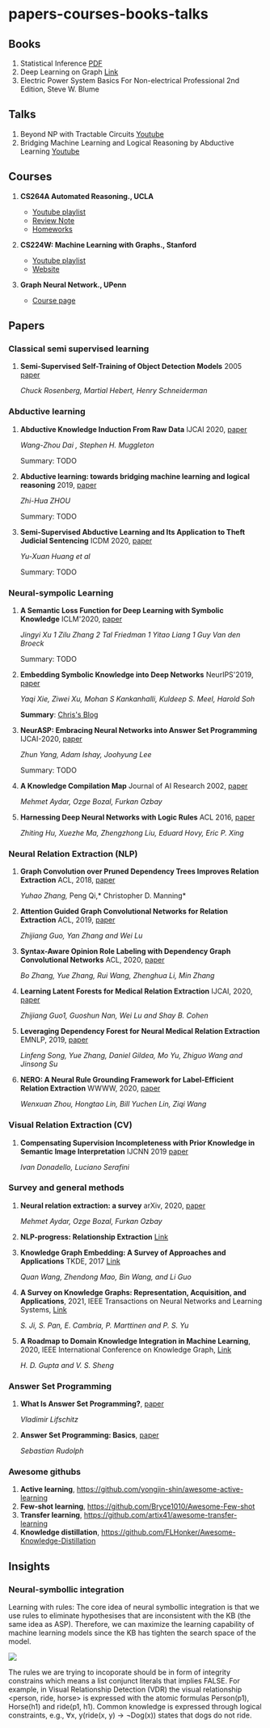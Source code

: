 # papers-courses-books-talks

## Books
1. Statistical Inference [PDF](https://mybiostats.files.wordpress.com/2015/03/casella-berger.pdf)
2. Deep Learning on Graph [Link](https://cse.msu.edu/~mayao4/dlg_book/)
3. Electric Power System Basics For Non-electrical Professional 2nd Edition, Steve W. Blume

## Talks
1. Beyond NP with Tractable Circuits [Youtube](https://www.youtube.com/watch?v=kdMzmgyLfQs&t=2357s)
2. Bridging Machine Learning and Logical Reasoning by Abductive Learning [Youtube](https://www.youtube.com/watch?v=ETHrFxiFIUM&t=2752s)

## Courses
1. **CS264A Automated Reasoning., UCLA** 
    * [Youtube playlist](https://www.youtube.com/playlist?list=PLlDG_zCuBub5AyHuxnw8vfgx7Wd-P-4XN)
    * [Review Note](http://web.cs.ucla.edu/~patricia.xiao/files/CS264A_Review_Note_midterm.pdf)
    * [Homeworks](https://github.com/lehgtrung/UCLA-CS264A-Fall2020)

2. **CS224W: Machine Learning with Graphs., Stanford** 
    * [Youtube playlist](https://www.youtube.com/watch?v=JAB_plj2rbA&list=PLoROMvodv4rPLKxIpqhjhPgdQy7imNkDn)
    * [Website](http://web.stanford.edu/class/cs224w/)

3. **Graph Neural Network., UPenn**
    * [Course page](https://gnn.seas.upenn.edu/lectures/)

## Papers

### Classical semi supervised learning
1. **Semi-Supervised Self-Training of Object Detection Models** 2005 [paper](https://www.ri.cmu.edu/pub_files/pub4/rosenberg_charles_2005_1/rosenberg_charles_2005_1.pdf)

   *Chuck Rosenberg, Martial Hebert, Henry Schneiderman*

### Abductive learning
1. **Abductive Knowledge Induction From Raw Data** IJCAI 2020, [paper](https://arxiv.org/pdf/2010.03514.pdf)
    
    *Wang-Zhou Dai , Stephen H. Muggleton*
    
    Summary: TODO
    
1. **Abductive learning: towards bridging machine learning and logical reasoning** 2019, [paper](http://scis.scichina.com/en/2019/076101.pdf)
    
    *Zhi-Hua ZHOU*
    
    Summary: TODO
    
1. **Semi-Supervised Abductive Learning and Its Application to Theft Judicial Sentencing** ICDM 2020, [paper](https://cs.nju.edu.cn/liyf/paper/icdm20-SSABL.pdf)

    *Yu-Xuan Huang et al*
    
    Summary: TODO

### Neural-sympolic Learning
1. **A Semantic Loss Function for Deep Learning with Symbolic Knowledge** ICLM'2020, [paper](https://arxiv.org/abs/1711.11157)

    *Jingyi Xu 1 Zilu Zhang 2 Tal Friedman 1 Yitao Liang 1 Guy Van den Broeck*
    
    Summary: TODO

1. **Embedding Symbolic Knowledge into Deep Networks** NeurIPS'2019, [paper](https://arxiv.org/abs/1909.01161)

    *Yaqi Xie, Ziwei Xu, Mohan S Kankanhalli, Kuldeep S. Meel, Harold Soh* 
    
    **Summary**: [Chris's Blog](http://christopher5106.github.io/deep/learning/2020/02/26/symbolic_knowledge_in_deep_networks.html)

1. **NeurASP: Embracing Neural Networks into Answer Set Programming** IJCAI-2020, [paper](https://www.ijcai.org/proceedings/2020/0243.pdf)

    *Zhun Yang, Adam Ishay, Joohyung Lee*
    
    Summary: TODO

1. **A Knowledge Compilation Map** Journal of AI Research 2002, [paper](https://arxiv.org/abs/1106.1819)

    *Mehmet Aydar, Ozge Bozal, Furkan Ozbay*

1. **Harnessing Deep Neural Networks with Logic Rules** ACL 2016, [paper](http://www.cs.cmu.edu/~epxing/papers/2016/Hu_etal_ACL16.pdf)

    *Zhiting Hu, Xuezhe Ma, Zhengzhong Liu, Eduard Hovy, Eric P. Xing*


### Neural Relation Extraction (NLP)
1. **Graph Convolution over Pruned Dependency Trees Improves Relation Extraction** ACL, 2018, [paper](https://arxiv.org/pdf/1809.10185.pdf)

    *Yuhao Zhang,* Peng Qi,* Christopher D. Manning*
    
1. **Attention Guided Graph Convolutional Networks for Relation Extraction** ACL, 2019, [paper](https://aclanthology.org/P19-1024.pdf)

    *Zhijiang Guo, Yan Zhang and Wei Lu*
    
1. **Syntax-Aware Opinion Role Labeling with Dependency Graph Convolutional Networks** ACL, 2020, [paper](https://aclanthology.org/2020.acl-main.297.pdf)

    *Bo Zhang, Yue Zhang, Rui Wang, Zhenghua Li, Min Zhang*
    
1. **Learning Latent Forests for Medical Relation Extraction** IJCAI, 2020, [paper](https://www.ijcai.org/Proceedings/2020/0505.pdf)

    *Zhijiang Guo1, Guoshun Nan, Wei Lu and Shay B. Cohen*
    
1. **Leveraging Dependency Forest for Neural Medical Relation Extraction** EMNLP, 2019, [paper](https://arxiv.org/pdf/1911.04123.pdf)

    *Linfeng Song, Yue Zhang, Daniel Gildea, Mo Yu, Zhiguo Wang and Jinsong Su*
    
1. **NERO: A Neural Rule Grounding Framework for Label-Efficient Relation Extraction** WWWW, 2020, [paper](https://arxiv.org/pdf/1909.02177.pdf)

    *Wenxuan Zhou, Hongtao Lin,  Bill Yuchen Lin, Ziqi Wang*
    
### Visual Relation Extraction (CV)
1. **Compensating Supervision Incompleteness with Prior Knowledge in Semantic Image Interpretation** IJCNN 2019 [paper](https://arxiv.org/pdf/1910.00462v1.pdf)

   *Ivan Donadello, Luciano Serafini*


### Survey and general methods
1. **Neural relation extraction: a survey** arXiv, 2020, [paper](https://arxiv.org/abs/2007.04247)

    *Mehmet Aydar, Ozge Bozal, Furkan Ozbay*

1. **NLP-progress: Relationship Extraction** [Link](http://nlpprogress.com/english/relationship_extraction.html)

1. **Knowledge Graph Embedding: A Survey of Approaches and Applications** TKDE, 2017 [Link](https://persagen.com/files/misc/Wang2017Knowledge.pdf)

    *Quan Wang, Zhendong Mao, Bin Wang, and Li Guo*
1. **A Survey on Knowledge Graphs: Representation, Acquisition, and Applications**, 2021, IEEE Transactions on Neural Networks and Learning Systems, [Link](https://ieeexplore.ieee.org/abstract/document/9416312)
    
    *S. Ji, S. Pan, E. Cambria, P. Marttinen and P. S. Yu*
    
1. **A Roadmap to Domain Knowledge Integration in Machine Learning**, 2020, IEEE International Conference on Knowledge Graph, [Link](https://sci-hub.se/https://ieeexplore.ieee.org/abstract/document/9194557)
    
    *H. D. Gupta and V. S. Sheng*
    
### Answer Set Programming
1. **What Is Answer Set Programming?**, [paper](https://www.cs.utexas.edu/users/vl/papers/wiasp.pdf)

   *Vladimir Lifschitz*
   
1. **Answer Set Programming: Basics**, [paper](https://iccl.inf.tu-dresden.de/w/images/1/1a/FLP-ASP-L1.pdf)

   *Sebastian Rudolph*

### Awesome githubs
1. **Active learning**, https://github.com/yongjin-shin/awesome-active-learning
2. **Few-shot learning**, https://github.com/Bryce1010/Awesome-Few-shot
3. **Transfer learning**, https://github.com/artix41/awesome-transfer-learning
4. **Knowledge distillation**, https://github.com/FLHonker/Awesome-Knowledge-Distillation

## Insights

### Neural-symbollic integration
Learning with rules: The core idea of neural symbollic integration is that we use rules to eliminate hypothesises that are inconsistent with the KB (the same idea as ASP). Therefore, we can maximize the learning capability of machine learning models since the KB has tighten the search space of the model.

![](https://i.imgur.com/giB1iqw.png)

The rules we are trying to incoporate should be in form of integrity constrains which means a list conjunct literals that implies FALSE. For example, in Visual Relationship Detection (VDR) the visual relationship <person, ride, horse> is expressed with the atomic formulas Person(p1), Horse(h1) and ride(p1, h1). Common knowledge is expressed through logical constraints, e.g., ∀x, y(ride(x, y) → ¬Dog(x)) states that dogs do not ride.


